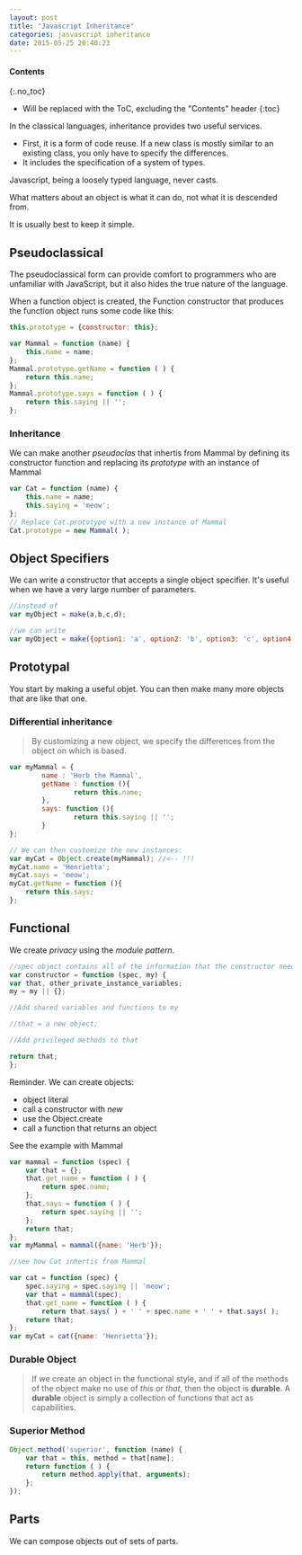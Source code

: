 ```yaml
---
layout: post
title: "Javascript Inheritance"
categories: jasvascript inheritance
date: 2015-05-25 20:40:23
---
```


#### Contents
{:.no_toc}

* Will be replaced with the ToC, excluding the "Contents" header
{:toc}

In the classical languages, inheritance provides two useful services. 

* First, it is a form of code reuse. If a new class is mostly similar to an existing
class, you only have to specify the differences.
* It includes the specification of a system of types.

Javascript, being a loosely typed language, never casts.

What matters about an object is what it can do, not what it is descended from.

It is usually best to keep it simple.

## Pseudoclassical

The pseudoclassical form can provide comfort to programmers who are unfamiliar with JavaScript, but it also hides the true nature of the language.

When a function object is created, the Function constructor that produces the function object runs some code like this:
```javascript
this.prototype = {constructor: this};
```

```javascript
var Mammal = function (name) {
	this.name = name;
};
Mammal.prototype.getName = function ( ) {
	return this.name;
};
Mammal.prototype.says = function ( ) {
	return this.saying || '';
};
```

### Inheritance

We can make another *pseudoclas* that inhertis from Mammal by defining its constructor function and replacing its *prototype* with an instance of Mammal

```javascript
var Cat = function (name) {
	this.name = name;
	this.saying = 'meow';
};
// Replace Cat.prototype with a new instance of Mammal
Cat.prototype = new Mammal( );
```

## Object Specifiers

We can write a constructor that accepts a single object specifier. It's useful when we have a very large number of parameters.

```javascript
//instead of
var myObject = make(a,b,c,d);

//we can write
var myObject = make({option1: 'a', option2: 'b', option3: 'c', option4: 'd'});
```

## Prototypal

You start by making a useful objet. You can then make many more objects that are like that one.

### Differential inheritance

> By customizing a new object, we specify the differences from the object on which is based.

```javascript
var myMammal = {
        name : 'Herb the Mammal',
        getName : function (){
                return this.name;
        },
        says: function (){
                return this.saying || '';
        }
};

// We can then customize the new instances:
var myCat = Object.create(myMammal); //<-- !!!
myCat.name = 'Henrietta';
myCat.says = 'meow';
myCat.getName = function (){
	return this.says;
};
```

## Functional 

We create *privacy*  using the *module pattern*.

```javascript
//spec object contains all of the information that the constructor needs to make an instance. And they could be copied into private variables
var constructor = function (spec, my) {
var that, other_private_instance_variables;
my = my || {};

//Add shared variables and functions to my

//that = a new object; 

//Add privileged methods to that

return that;
};
```

Reminder. We can create objects:

* object literal
* call a constructor with *new*
* use the Object.create
* call a function that returns an object

See the example with Mammal

```javascript
var mammal = function (spec) {
	var that = {};
	that.get_name = function ( ) {
		return spec.name;
	};
	that.says = function ( ) {
		return spec.saying || '';
	};
	return that;
};
var myMammal = mammal({name: 'Herb'});

//see how Cat inhertis from Mammal

var cat = function (spec) {
	spec.saying = spec.saying || 'meow';
	var that = mammal(spec);
	that.get_name = function ( ) {
		return that.says( ) + ' ' + spec.name + ' ' + that.says( );
	return that;
};
var myCat = cat({name: 'Henrietta'});
```

### Durable Object

> If we create an object in the functional style, and if all of the methods of the object make no use of *this* or *that*, then the object is **durable**. A **durable** object is simply a collection of functions that act as capabilities.

### Superior Method

```javascript
Object.method('superior', function (name) {
	var that = this, method = that[name];
	return function ( ) {
		return method.apply(that, arguments);
	};
});
```

## Parts

We can compose objects out of sets of parts.